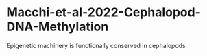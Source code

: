 # Macchi-et-al-2022-Cephalopod-DNA-Methylation
Epigenetic machinery is functionally conserved in cephalopods
